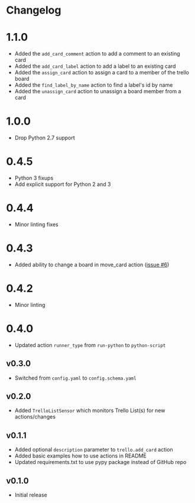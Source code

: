 # Changelog

# 1.1.0

* Added the `add_card_comment` action to add a comment to an existing card
* Added the `add_card_label` action to add a label to an existing card
* Added the `assign_card` action to assign a card to a member of the trello board
* Added the `find_label_by_name` action to find a label's id by name
* Added the `unassign_card` action to unassign a board member from a card

# 1.0.0

* Drop Python 2.7 support

# 0.4.5

- Python 3 fixups
- Add explicit support for Python 2 and 3

# 0.4.4

- Minor linting fixes

# 0.4.3

- Added ability to change a board in move_card action ([issue #6](https://github.com/StackStorm-Exchange/stackstorm-trello/issues/6))

# 0.4.2

- Minor linting

# 0.4.0

- Updated action `runner_type` from `run-python` to `python-script`

## v0.3.0

* Switched from `config.yaml` to `config.schema.yaml`

## v0.2.0

* Added `TrelloListSensor` which monitors Trello List(s) for new actions/changes

## v0.1.1

* Added optional `description` parameter to `trello.add_card` action
* Added basic examples how to use actions in README
* Updated requirements.txt to use pypy package instead of GitHub repo

## v0.1.0

* Initial release
